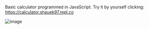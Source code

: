 Basic calculator programmed in JavaScript. Try it by yourself clicking: https://calculator.shauek97.repl.co

![image](https://user-images.githubusercontent.com/114030649/237061968-76feb84a-dea1-40cb-a1a4-479c689ac120.png)
